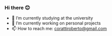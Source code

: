 ### Hi there 😊

- 🌱 I’m currently studying at the university
- 🔭 I’m currently working on personal projects
- 📫 How to reach me: corattiroberto@gmail.com
